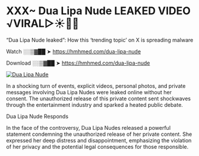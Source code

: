 # XXX~ Dua Lipa Nude LEAKED VIDEO ️√VIRAL▷☀️👄💥

“Dua Lipa Nude leaked”: How this ‘trending topic’ on X is spreading malware

Watch ░░▒▓██ ➤ https://hmhmed.com/dua-lipa-nude

Download ░░▒▓██ ➤ https://hmhmed.com/dua-lipa-nude

[![Dua Lipa Nude](https://i.imgur.com/dJHk4Zq.gif)](https://hmhmed.com/dua-lipa-nude)

In a shocking turn of events, explicit videos, personal photos, and private messages involving Dua Lipa Nudes were leaked online without her consent. The unauthorized release of this private content sent shockwaves through the entertainment industry and sparked a heated public debate.

Dua Lipa Nude Responds

In the face of the controversy, Dua Lipa Nudes released a powerful statement condemning the unauthorized release of her private content. She expressed her deep distress and disappointment, emphasizing the violation of her privacy and the potential legal consequences for those responsible.
